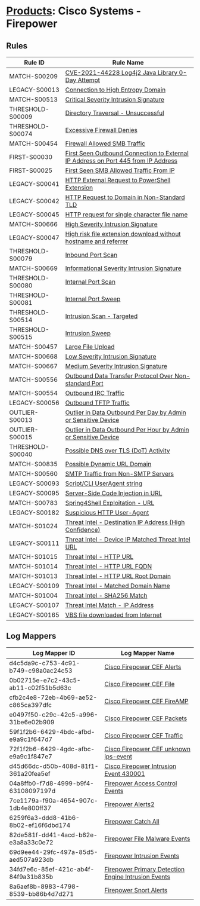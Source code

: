 # [Products](README.md): Cisco Systems - Firepower

## Rules

|Rule ID|Rule Name|
|----|----|
|MATCH-S00209|[CVE-2021-44228 Log4j2 Java Library 0-Day Attempt](../rules/MATCH-S00209.md)|
|LEGACY-S00013|[Connection to High Entropy Domain](../rules/LEGACY-S00013.md)|
|MATCH-S00513|[Critical Severity Intrusion Signature](../rules/MATCH-S00513.md)|
|THRESHOLD-S00009|[Directory Traversal - Unsuccessful](../rules/THRESHOLD-S00009.md)|
|THRESHOLD-S00074|[Excessive Firewall Denies](../rules/THRESHOLD-S00074.md)|
|MATCH-S00454|[Firewall Allowed SMB Traffic](../rules/MATCH-S00454.md)|
|FIRST-S00030|[First Seen Outbound Connection to External IP Address on Port 445 from IP Address](../rules/FIRST-S00030.md)|
|FIRST-S00025|[First Seen SMB Allowed Traffic From IP](../rules/FIRST-S00025.md)|
|LEGACY-S00041|[HTTP External Request to PowerShell Extension](../rules/LEGACY-S00041.md)|
|LEGACY-S00042|[HTTP Request to Domain in Non-Standard TLD](../rules/LEGACY-S00042.md)|
|LEGACY-S00045|[HTTP request for single character file name](../rules/LEGACY-S00045.md)|
|MATCH-S00666|[High Severity Intrusion Signature](../rules/MATCH-S00666.md)|
|LEGACY-S00047|[High risk file extension download without hostname and referrer](../rules/LEGACY-S00047.md)|
|THRESHOLD-S00079|[Inbound Port Scan](../rules/THRESHOLD-S00079.md)|
|MATCH-S00669|[Informational Severity Intrusion Signature](../rules/MATCH-S00669.md)|
|THRESHOLD-S00080|[Internal Port Scan](../rules/THRESHOLD-S00080.md)|
|THRESHOLD-S00081|[Internal Port Sweep](../rules/THRESHOLD-S00081.md)|
|THRESHOLD-S00514|[Intrusion Scan - Targeted](../rules/THRESHOLD-S00514.md)|
|THRESHOLD-S00515|[Intrusion Sweep](../rules/THRESHOLD-S00515.md)|
|MATCH-S00457|[Large File Upload](../rules/MATCH-S00457.md)|
|MATCH-S00668|[Low Severity Intrusion Signature](../rules/MATCH-S00668.md)|
|MATCH-S00667|[Medium Severity Intrusion Signature](../rules/MATCH-S00667.md)|
|MATCH-S00556|[Outbound Data Transfer Protocol Over Non-standard Port](../rules/MATCH-S00556.md)|
|MATCH-S00554|[Outbound IRC Traffic](../rules/MATCH-S00554.md)|
|LEGACY-S00056|[Outbound TFTP Traffic](../rules/LEGACY-S00056.md)|
|OUTLIER-S00013|[Outlier in Data Outbound Per Day by Admin or Sensitive Device](../rules/OUTLIER-S00013.md)|
|OUTLIER-S00015|[Outlier in Data Outbound Per Hour by Admin or Sensitive Device](../rules/OUTLIER-S00015.md)|
|THRESHOLD-S00040|[Possible DNS over TLS (DoT) Activity](../rules/THRESHOLD-S00040.md)|
|MATCH-S00835|[Possible Dynamic URL Domain](../rules/MATCH-S00835.md)|
|MATCH-S00560|[SMTP Traffic from Non-SMTP Servers](../rules/MATCH-S00560.md)|
|LEGACY-S00093|[Script/CLI UserAgent string](../rules/LEGACY-S00093.md)|
|LEGACY-S00095|[Server-Side Code Injection in URL](../rules/LEGACY-S00095.md)|
|MATCH-S00783|[Spring4Shell Exploitation - URL](../rules/MATCH-S00783.md)|
|LEGACY-S00182|[Suspicious HTTP User-Agent](../rules/LEGACY-S00182.md)|
|MATCH-S01024|[Threat Intel - Destination IP Address (High Confidence)](../rules/MATCH-S01024.md)|
|LEGACY-S00111|[Threat Intel - Device IP Matched Threat Intel URL](../rules/LEGACY-S00111.md)|
|MATCH-S01015|[Threat Intel - HTTP URL](../rules/MATCH-S01015.md)|
|MATCH-S01014|[Threat Intel - HTTP URL FQDN](../rules/MATCH-S01014.md)|
|MATCH-S01013|[Threat Intel - HTTP URL Root Domain](../rules/MATCH-S01013.md)|
|LEGACY-S00109|[Threat Intel - Matched Domain Name](../rules/LEGACY-S00109.md)|
|MATCH-S01004|[Threat Intel - SHA256 Match](../rules/MATCH-S01004.md)|
|LEGACY-S00107|[Threat Intel Match - IP Address](../rules/LEGACY-S00107.md)|
|LEGACY-S00165|[VBS file downloaded from Internet](../rules/LEGACY-S00165.md)|


## Log Mappers

|Log Mapper ID|Log Mapper Name|
|----|----|
|d4c5da9c-c753-4c91-b749-c98a0ac24c53|[Cisco Firepower CEF Alerts](../mappings/d4c5da9c-c753-4c91-b749-c98a0ac24c53.md)|
|0b02715e-e7c2-43c5-ab11-c02f51b5d63c|[Cisco Firepower CEF File](../mappings/0b02715e-e7c2-43c5-ab11-c02f51b5d63c.md)|
|cfb2c4e8-72eb-4b69-ae52-c865ca397dfc|[Cisco Firepower CEF FireAMP](../mappings/cfb2c4e8-72eb-4b69-ae52-c865ca397dfc.md)|
|e0497f50-c29c-42c5-a996-31be6e02b909|[Cisco Firepower CEF Packets](../mappings/e0497f50-c29c-42c5-a996-31be6e02b909.md)|
|59f1f2b6-6429-4bdc-afbd-e9a9c1f647d7|[Cisco Firepower CEF Traffic](../mappings/59f1f2b6-6429-4bdc-afbd-e9a9c1f647d7.md)|
|72f1f2b6-6429-4gdc-afbc-e9a9c1f847e7|[Cisco Firepower CEF unknown ips-event](../mappings/72f1f2b6-6429-4gdc-afbc-e9a9c1f847e7.md)|
|d45d66dc-d50b-408d-81f1-361a20fea5ef|[Cisco Firepower Intrusion Event 430001](../mappings/d45d66dc-d50b-408d-81f1-361a20fea5ef.md)|
|04a8ffb0-f7d8-4999-b9f4-63108097197d|[Firepower Access Control Events](../mappings/04a8ffb0-f7d8-4999-b9f4-63108097197d.md)|
|7ce1179a-f90a-4654-907c-1db4e800ff37|[Firepower Alerts2](../mappings/7ce1179a-f90a-4654-907c-1db4e800ff37.md)|
|6259f6a3-ddd8-41b6-8b02-ef16f6dbd174|[Firepower Catch All](../mappings/6259f6a3-ddd8-41b6-8b02-ef16f6dbd174.md)|
|82de581f-dd41-4acd-b62e-e3a8a33c0e72|[Firepower File Malware Events](../mappings/82de581f-dd41-4acd-b62e-e3a8a33c0e72.md)|
|69d9ee44-29fc-497a-85d5-aed507a923db|[Firepower Intrusion Events](../mappings/69d9ee44-29fc-497a-85d5-aed507a923db.md)|
|34fd7e6c-85ef-421c-ab4f-84f9a31b835b|[Firepower Primary Detection Engine Intrusion Events](../mappings/34fd7e6c-85ef-421c-ab4f-84f9a31b835b.md)|
|8a6aef8b-8983-4798-8539-bb86b4d7d271|[Firepower Snort Alerts](../mappings/8a6aef8b-8983-4798-8539-bb86b4d7d271.md)|



